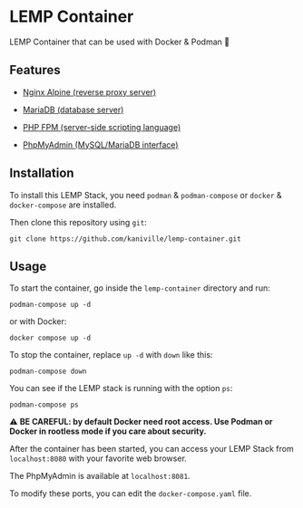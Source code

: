 # LEMP Container

LEMP Container that can be used with Docker & Podman 🐋

## Features

- [Nginx Alpine (reverse proxy server)](https://hub.docker.com/_/nginx)

- [MariaDB (database server)](https://hub.docker.com/_/mariadb)

- [PHP FPM (server-side scripting language)](https://hub.docker.com/_/php)

- [PhpMyAdmin (MySQL/MariaDB interface)](https://hub.docker.com/_/phpmyadmin)

## Installation

To install this LEMP Stack, you need `podman` & `podman-compose` or `docker` & `docker-compose` are installed.

Then clone this repository using `git`:
```
git clone https://github.com/kaniville/lemp-container.git
```

## Usage

To start the container, go inside the `lemp-container` directory and run:
```
podman-compose up -d
```
or with Docker:
```
docker compose up -d
```

To stop the container, replace `up -d` with `down` like this:
```
podman-compose down
```

You can see if the LEMP stack is running with the option `ps`:
```
podman-compose ps
```

⚠️ **BE CAREFUL: by default Docker need root access. Use Podman or Docker in rootless mode if you care about security.**

After the container has been started, you can access your LEMP Stack from `localhost:8080` with your favorite web browser.

The PhpMyAdmin is available at `localhost:8081`.

To modify these ports, you can edit the `docker-compose.yaml` file.
